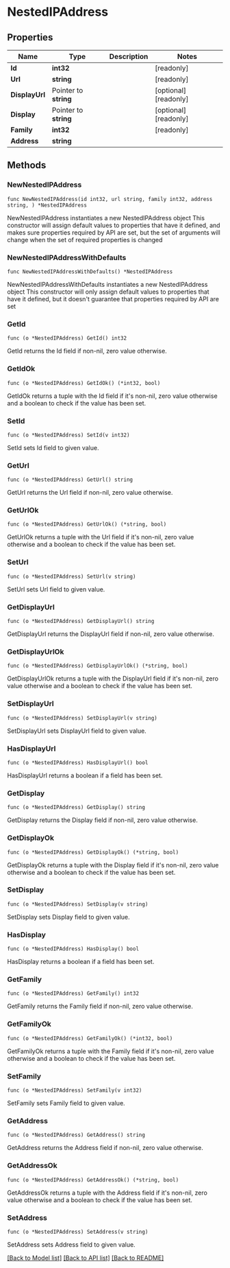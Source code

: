 # NestedIPAddress

## Properties

Name | Type | Description | Notes
------------ | ------------- | ------------- | -------------
**Id** | **int32** |  | [readonly] 
**Url** | **string** |  | [readonly] 
**DisplayUrl** | Pointer to **string** |  | [optional] [readonly] 
**Display** | Pointer to **string** |  | [optional] [readonly] 
**Family** | **int32** |  | [readonly] 
**Address** | **string** |  | 

## Methods

### NewNestedIPAddress

`func NewNestedIPAddress(id int32, url string, family int32, address string, ) *NestedIPAddress`

NewNestedIPAddress instantiates a new NestedIPAddress object
This constructor will assign default values to properties that have it defined,
and makes sure properties required by API are set, but the set of arguments
will change when the set of required properties is changed

### NewNestedIPAddressWithDefaults

`func NewNestedIPAddressWithDefaults() *NestedIPAddress`

NewNestedIPAddressWithDefaults instantiates a new NestedIPAddress object
This constructor will only assign default values to properties that have it defined,
but it doesn't guarantee that properties required by API are set

### GetId

`func (o *NestedIPAddress) GetId() int32`

GetId returns the Id field if non-nil, zero value otherwise.

### GetIdOk

`func (o *NestedIPAddress) GetIdOk() (*int32, bool)`

GetIdOk returns a tuple with the Id field if it's non-nil, zero value otherwise
and a boolean to check if the value has been set.

### SetId

`func (o *NestedIPAddress) SetId(v int32)`

SetId sets Id field to given value.


### GetUrl

`func (o *NestedIPAddress) GetUrl() string`

GetUrl returns the Url field if non-nil, zero value otherwise.

### GetUrlOk

`func (o *NestedIPAddress) GetUrlOk() (*string, bool)`

GetUrlOk returns a tuple with the Url field if it's non-nil, zero value otherwise
and a boolean to check if the value has been set.

### SetUrl

`func (o *NestedIPAddress) SetUrl(v string)`

SetUrl sets Url field to given value.


### GetDisplayUrl

`func (o *NestedIPAddress) GetDisplayUrl() string`

GetDisplayUrl returns the DisplayUrl field if non-nil, zero value otherwise.

### GetDisplayUrlOk

`func (o *NestedIPAddress) GetDisplayUrlOk() (*string, bool)`

GetDisplayUrlOk returns a tuple with the DisplayUrl field if it's non-nil, zero value otherwise
and a boolean to check if the value has been set.

### SetDisplayUrl

`func (o *NestedIPAddress) SetDisplayUrl(v string)`

SetDisplayUrl sets DisplayUrl field to given value.

### HasDisplayUrl

`func (o *NestedIPAddress) HasDisplayUrl() bool`

HasDisplayUrl returns a boolean if a field has been set.

### GetDisplay

`func (o *NestedIPAddress) GetDisplay() string`

GetDisplay returns the Display field if non-nil, zero value otherwise.

### GetDisplayOk

`func (o *NestedIPAddress) GetDisplayOk() (*string, bool)`

GetDisplayOk returns a tuple with the Display field if it's non-nil, zero value otherwise
and a boolean to check if the value has been set.

### SetDisplay

`func (o *NestedIPAddress) SetDisplay(v string)`

SetDisplay sets Display field to given value.

### HasDisplay

`func (o *NestedIPAddress) HasDisplay() bool`

HasDisplay returns a boolean if a field has been set.

### GetFamily

`func (o *NestedIPAddress) GetFamily() int32`

GetFamily returns the Family field if non-nil, zero value otherwise.

### GetFamilyOk

`func (o *NestedIPAddress) GetFamilyOk() (*int32, bool)`

GetFamilyOk returns a tuple with the Family field if it's non-nil, zero value otherwise
and a boolean to check if the value has been set.

### SetFamily

`func (o *NestedIPAddress) SetFamily(v int32)`

SetFamily sets Family field to given value.


### GetAddress

`func (o *NestedIPAddress) GetAddress() string`

GetAddress returns the Address field if non-nil, zero value otherwise.

### GetAddressOk

`func (o *NestedIPAddress) GetAddressOk() (*string, bool)`

GetAddressOk returns a tuple with the Address field if it's non-nil, zero value otherwise
and a boolean to check if the value has been set.

### SetAddress

`func (o *NestedIPAddress) SetAddress(v string)`

SetAddress sets Address field to given value.



[[Back to Model list]](../README.md#documentation-for-models) [[Back to API list]](../README.md#documentation-for-api-endpoints) [[Back to README]](../README.md)


